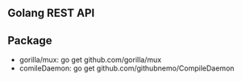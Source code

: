 ## Golang REST API

## Package

- gorilla/mux: go get github.com/gorilla/mux
- comileDaemon: go get github.com/githubnemo/CompileDaemon